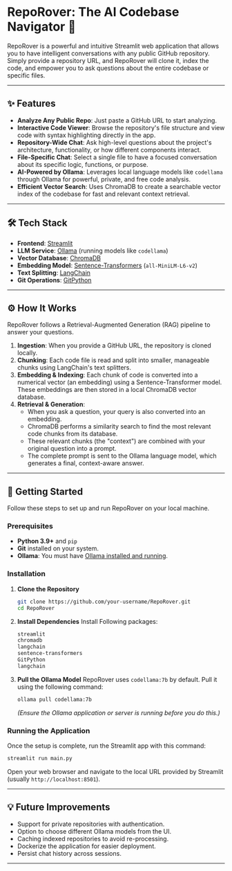 # RepoRover: The AI Codebase Navigator 🚀

[](https://www.python.org/)
[](https://streamlit.io/)
[](https://www.trychroma.com/)
[](https://ollama.com/)

RepoRover is a powerful and intuitive Streamlit web application that allows you to have intelligent conversations with any public GitHub repository. Simply provide a repository URL, and RepoRover will clone it, index the code, and empower you to ask questions about the entire codebase or specific files.


-----

## ✨ Features

  * **Analyze Any Public Repo**: Just paste a GitHub URL to start analyzing.
  * **Interactive Code Viewer**: Browse the repository's file structure and view code with syntax highlighting directly in the app.
  * **Repository-Wide Chat**: Ask high-level questions about the project's architecture, functionality, or how different components interact.
  * **File-Specific Chat**: Select a single file to have a focused conversation about its specific logic, functions, or purpose.
  * **AI-Powered by Ollama**: Leverages local language models like `codellama` through Ollama for powerful, private, and free code analysis.
  * **Efficient Vector Search**: Uses ChromaDB to create a searchable vector index of the codebase for fast and relevant context retrieval.

-----

## 🛠️ Tech Stack

  * **Frontend**: [Streamlit](https://streamlit.io/)
  * **LLM Service**: [Ollama](https://ollama.com/) (running models like `codellama`)
  * **Vector Database**: [ChromaDB](https://www.trychroma.com/)
  * **Embedding Model**: [Sentence-Transformers](https://www.sbert.net/) (`all-MiniLM-L6-v2`)
  * **Text Splitting**: [LangChain](https://www.langchain.com/)
  * **Git Operations**: [GitPython](https://gitpython.readthedocs.io/)

-----

## ⚙️ How It Works

RepoRover follows a Retrieval-Augmented Generation (RAG) pipeline to answer your questions.

1.  **Ingestion**: When you provide a GitHub URL, the repository is cloned locally.
2.  **Chunking**: Each code file is read and split into smaller, manageable chunks using LangChain's text splitters.
3.  **Embedding & Indexing**: Each chunk of code is converted into a numerical vector (an embedding) using a Sentence-Transformer model. These embeddings are then stored in a local ChromaDB vector database.
4.  **Retrieval & Generation**:
      * When you ask a question, your query is also converted into an embedding.
      * ChromaDB performs a similarity search to find the most relevant code chunks from its database.
      * These relevant chunks (the "context") are combined with your original question into a prompt.
      * The complete prompt is sent to the Ollama language model, which generates a final, context-aware answer.

-----

## 🚀 Getting Started

Follow these steps to set up and run RepoRover on your local machine.

### Prerequisites

  * **Python 3.9+** and `pip`
  * **Git** installed on your system.
  * **Ollama**: You must have [Ollama installed and running](https://ollama.com/).

### Installation

1.  **Clone the Repository**

    ```bash
    git clone https://github.com/your-username/RepoRover.git
    cd RepoRover
    ```
3.  **Install Dependencies**
    Install Following packages:
    ```txt
    streamlit
    chromadb
    langchain
    sentence-transformers
    GitPython
    langchain
    ```
5.  **Pull the Ollama Model**
    RepoRover uses `codellama:7b` by default. Pull it using the following command:

    ```bash
    ollama pull codellama:7b
    ```

    *(Ensure the Ollama application or server is running before you do this.)*

### Running the Application

Once the setup is complete, run the Streamlit app with this command:

```bash
streamlit run main.py
```

Open your web browser and navigate to the local URL provided by Streamlit (usually `http://localhost:8501`).

-----

## 💡 Future Improvements

  *  Support for private repositories with authentication.
  *  Option to choose different Ollama models from the UI.
  *  Caching indexed repositories to avoid re-processing.
  *  Dockerize the application for easier deployment.
  *  Persist chat history across sessions.

-----
